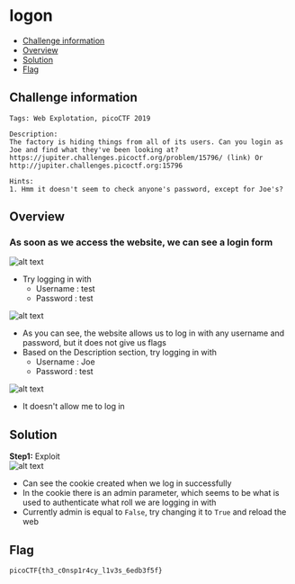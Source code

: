 # logon
- [Challenge information](#challenge-information)
- [Overview](#overview)
- [Solution](#solution)
- [Flag](#flag)
## Challenge information
```text
Tags: Web Explotation, picoCTF 2019

Description: 
The factory is hiding things from all of its users. Can you login as Joe and find what they've been looking at? 
https://jupiter.challenges.picoctf.org/problem/15796/ (link) Or 
http://jupiter.challenges.picoctf.org:15796

Hints: 
1. Hmm it doesn't seem to check anyone's password, except for Joe's?
```
## Overview
### As soon as we access the website, we can see a login form
![alt text](/CTF/picoCTF/Static/Images/logon/image1.png)  

* Try logging in with  
    * Username : test  
    * Password : test  

![alt text](/CTF/picoCTF/Static/Images/logon/image2.png)  

* As you can see, the website allows us to log in with any username and password, but it does not give us flags  
* Based on the Description section, try logging in with  
    * Username : Joe  
    * Password : test 

![alt text](/CTF/picoCTF/Static/Images/logon/image3.png)  
* It doesn't allow me to log in
## Solution
**Step1:** Exploit  
![alt text](/CTF/picoCTF/Static/Images/logon/image4.png)  
* Can see the cookie created when we log in successfully  
* In the cookie there is an admin parameter, which seems to be what is used to authenticate what roll we are logging in with  
* Currently admin is equal to `False`, try changing it to `True` and reload the web
## Flag
`picoCTF{th3_c0nsp1r4cy_l1v3s_6edb3f5f}`